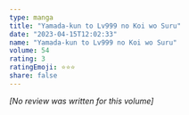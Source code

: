 ```yaml
---
type: manga
title: "Yamada-kun to Lv999 no Koi wo Suru"
date: "2023-04-15T12:02:33"
name: "Yamada-kun to Lv999 no Koi wo Suru"
volume: 54
rating: 3
ratingEmoji: ⭐️⭐️⭐️
share: false
---
```


*[No review was written for this volume]*
